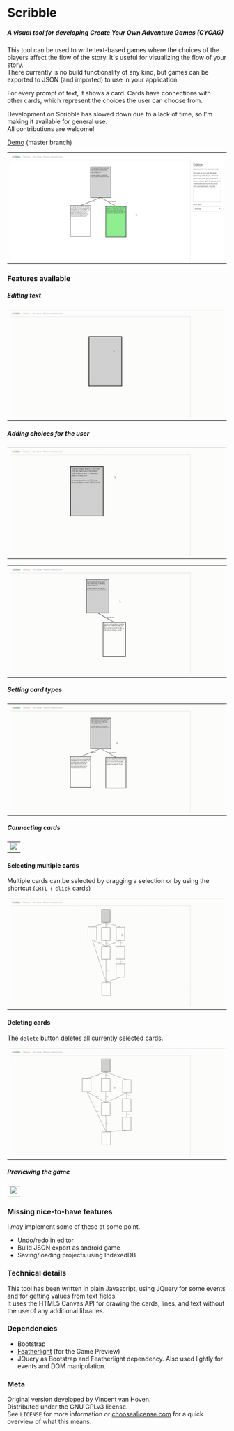 # Scribble
##### A visual tool for developing Create Your Own Adventure Games (CYOAG)
This tool can be used to write text-based games where the choices of the players affect the flow of the story. It's useful for visualizing the flow of your story.  
There currently is no build functionality of any kind, but games can be exported to JSON (and imported) to use in your application.  

For every prompt of text, it shows a card. Cards have connections with other cards, which represent the choices the user can choose from.  

Development on Scribble has slowed down due to a lack of time, so I'm making it available for general use.  
All contributions are welcome!

[Demo](https://gazotey.github.io/Scribble/) (master branch)

<table><tr><td>
<img src="resources/img/screenshot.jpg">
</td></tr></table>

### Features available
##### Editing text
<table><tr><td>
<img src="resources/img/editing_cards.gif">
</td></tr></table>

##### Adding choices for the user
<table><tr><td>
<img src="resources/img/add_user_choice.gif">
</td></tr></table>

<table><tr><td>
<img src="resources/img/add_user_choice_2.gif">
</td></tr></table>

##### Setting card types
<table><tr><td>
<img src="resources/img/card_types.gif">
</td></tr></table>

##### Connecting cards
<table><tr><td>
<img src="resources/img/connecting_cards.gif">
</td></tr></table>

#### Selecting multiple cards
Multiple cards can be selected by dragging a selection or by using the shortcut (`CRTL` + `click` cards)  
<table><tr><td>
<img src="resources/img/multi-selection.gif">
</td></tr></table>

#### Deleting cards
The `delete` button deletes all currently selected cards.
<table><tr><td>
<img src="resources/img/shortcut_delete.gif">
</td></tr></table>

##### Previewing the game
<table><tr><td>
<img src="resources/img/preview_mode.gif">
</td></tr></table>

### Missing nice-to-have features
I _may_ implement some of these at some point.
- Undo/redo in editor
- Build JSON export as android game
- Saving/loading projects using IndexedDB

### Technical details
This tool has been written in plain Javascript, using JQuery for some events and for getting values from text fields.  
It uses the HTML5 Canvas API for drawing the cards, lines, and text without the use of any additional libraries.

### Dependencies
- Bootstrap
- [Featherlight](https://github.com/noelboss/featherlight "Featherlight on Github") (for the Game Preview)
- JQuery as Bootstrap and Featherlight dependency. Also used lightly for events and DOM manipulation.


### Meta
Original version developed by Vincent van Hoven.  
Distributed under the GNU GPLv3 license.  
See `LICENSE` for more information or [choosealicense.com](https://choosealicense.com/licenses/gpl-3.0) for a quick overview of what this means.
